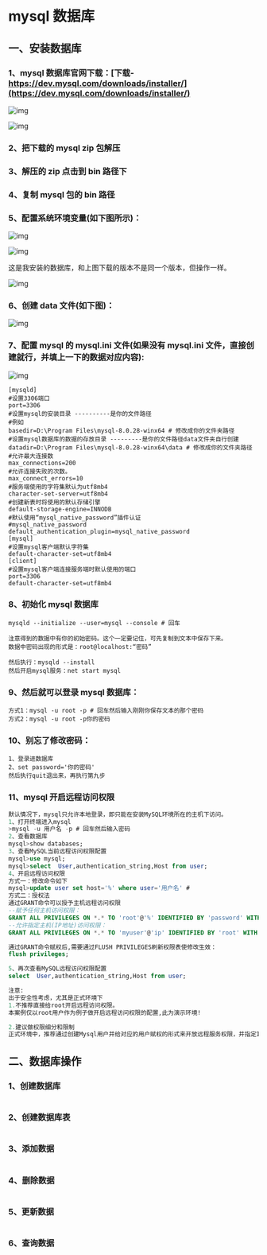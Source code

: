 # mysql 数据库

## 一、安装数据库

### 1、mysql 数据库官网下载：[下载-https://dev.mysql.com/downloads/installer/](https://dev.mysql.com/downloads/installer/)

![img](../../images/mysql下载.png)

![img](../../images/mysql下载-1.png)

### 2、把下载的 mysql zip 包解压

### 3、解压的 zip 点击到 bin 路径下

### 4、复制 mysql 包的 bin 路径

### 5、配置系统环境变量(如下图所示)：

![img](../../images/环境变量.png)

![img](../../images/环境变量-1.png)

这是我安装的数据库，和上图下载的版本不是同一个版本，但操作一样。

![img](../../images/环境变量-2.png)

### 6、创建 data 文件(如下图)：

![img](../../images/mysqldata.png)

### 7、配置 mysql 的 mysql.ini 文件(如果没有 mysql.ini 文件，直接创建就行，并填上一下的数据对应内容):

![img](../../images/mysqlini.png)

```
[mysqld]
#设置3306端口
port=3306
#设置mysql的安装目录 ----------是你的文件路径
#例如
basedir=D:\Program Files\mysql-8.0.28-winx64 # 修改成你的文件夹路径
#设置mysql数据库的数据的存放目录 ---------是你的文件路径data文件夹自行创建
datadir=D:\Program Files\mysql-8.0.28-winx64\data # 修改成你的文件夹路径
#允许最大连接数
max_connections=200
#允许连接失败的次数。
max_connect_errors=10
#服务端使用的字符集默认为utf8mb4
character-set-server=utf8mb4
#创建新表时将使用的默认存储引擎
default-storage-engine=INNODB
#默认使用“mysql_native_password”插件认证
#mysql_native_password
default_authentication_plugin=mysql_native_password
[mysql]
#设置mysql客户端默认字符集
default-character-set=utf8mb4
[client]
#设置mysql客户端连接服务端时默认使用的端口
port=3306
default-character-set=utf8mb4
```

### 8、初始化 mysql 数据库

```
mysqld --initialize --user=mysql --console # 回车

注意得到的数据中有你的初始密码。这个一定要记住，可先复制到文本中保存下来。
数据中密码出现的形式是：root@localhost:“密码”

然后执行：mysqld --install
然后开启mysql服务：net start mysql
```

### 9、然后就可以登录 mysql 数据库：

```
方式1：mysql -u root -p # 回车然后输入刚刚你保存文本的那个密码
方式2：mysql -u root -p你的密码
```

### 10、别忘了修改密码：

```
1、登录进数据库
2、set password='你的密码'
然后执行quit退出来，再执行第九步
```

### 11、mysql 开启远程访问权限

```sql
默认情况下，mysql只允许本地登录，即只能在安装MySQL环境所在的主机下访问。
1、打开终端进入mysql
>mysql -u 用户名 -p # 回车然后输入密码
2、查看数据库
mysql>show databases;
3、查看MySQL当前远程访问权限配置
mysql>use mysql;
mysql>select  User,authentication_string,Host from user;
4、开启远程访问权限
方式一：修改命令如下
mysql>update user set host='%' where user='用户名' #
方式二：授权法
通过GRANT命令可以授予主机远程访问权限
--赋予任何主机访问权限：
GRANT ALL PRIVILEGES ON *.* TO 'root'@'%' IDENTIFIED BY 'password' WITH GRANT OPTION;
--允许指定主机(IP地址)访问权限：
GRANT ALL PRIVILEGES ON *.* TO 'myuser'@'ip' IDENTIFIED BY 'root' WITH GRANT OPTION; # ip是指你允许该ip访问数据库，如：允许 192.168.100.3 的ip就把ip替换成 192.168.100.3

通过GRANT命令赋权后,需要通过FLUSH PRIVILEGES刷新权限表使修改生效：
flush privileges;

5、再次查看MySQL远程访问权限配置
select  User,authentication_string,Host from user;

注意:
出于安全性考虑，尤其是正式环境下
1.不推荐直接给root开启远程访问权限。
本案例仅以root用户作为例子做开启远程访问权限的配置,此为演示环境!

2.建议做权限细分和限制
正式环境中，推荐通过创建Mysql用户并给对应的用户赋权的形式来开放远程服务权限，并指定IP地址，赋权时根据用户需求，在GRANT命令中只开放slect、update等权限，做到权限粒度最小化。
```

## 二、数据库操作

### 1、创建数据库

```sql

```

### 2、创建数据库表

```sql

```

### 3、添加数据

```sql

```

### 4、删除数据

```sql

```

### 5、更新数据

```sql

```

### 6、查询数据

```sql

```
